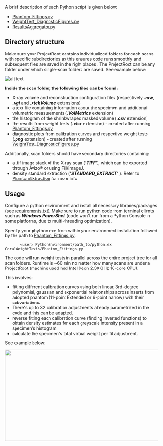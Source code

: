 A brief description of each Python script is given below:
- [Phantom_Fittings.py](https://github.com/LeoBertiniNHM/CoralMethodsPaper/blob/main/CoralWeightTests/Phantom_Fittings.py)
- [WeightTest_DiagnosticFigures.py](https://github.com/LeoBertiniNHM/CoralMethodsPaper/blob/main/CoralWeightTests/WeightTest_DiagnosticFigures.py)
- [ResultsAggregator.py](https://github.com/LeoBertiniNHM/CoralMethodsPaper/blob/main/CoralWeightTests/ResultsAggregator.py)

## Directory structure

Make sure your ProjectRoot contains individualized folders for each scans with specific subdirectories as this ensures code runs smoothly and subsequent files are saved in the right places .
The ProjectRoot can be any folder under which single-scan folders are saved. 
See example below:

![alt text](https://github.com/LeoBertiniNHM/CoralMethodsPaper/blob/main/PhantomExtraction/GIFs/DirectoryTreeExample.jpg)

**Inside the scan folder, the following files can be found:**

- X-ray volume and reconstruction configuration files (respectively ***.raw***, ***.vgi*** and ***.xtekVolume*** extensions)
- a text file containing information about the specimen and additional volumetric measurements (***.VolMetrics*** extension)
- the histogram of the shrinkwraped masked volume (***.csv*** extension)
- the results from weight tests (***.xlsx*** extension) - created after running [Phantom_Fittings.py](https://github.com/LeoBertiniNHM/CoralMethodsPaper/blob/main/CoralWeightTests)
- diagnostic plots from calibration curves and respective weight tests (***.png*** extension) - created after running [WeightTest_DiagnosticFigures.py](https://github.com/LeoBertiniNHM/CoralMethodsPaper/blob/main/CoralWeightTests)

Additionally, scan folders should have secondary directories containing:

- a .tif image stack of the X-ray scan  (***'TIFF'***), which can be exported through Avizo® or using Fiji/ImageJ.
- density standard extraction (***'STANDARD_EXTRACT'*** ). Refer to [PhantomExtraction](https://github.com/LeoBertiniNHM/CoralMethodsPaper/blob/main/PhantomExtraction) for more info


## Usage

Configure a python environment and install all necessary libraries/packages (see [requirements.txt](https://github.com/LeoBertiniNHM/CoralMethodsPaper/blob/main/requirements.txt)).
Make sure to run python code from terminal clients such as ***Windows PowerShell*** (code won't run from a Python Console in some platforms, due to multi-threading optimization). 

Specify your phython.exe from within your environment installation followed by the path to [Phantom_Fittings.py](https://github.com/LeoBertiniNHM/CoralMethodsPaper/blob/main/CoralWeightTests/Phantom_Fittings.py).

           <user> PythonEnvironment/path_to/python.ex CoralWeightTests/Phantom_Fittings.py

The code will run weight tests in parallel across the entire project tree for all scan folders. 
Runtime is ~60 min no matter how many scans are under a ProjectRoot (machine used had Intel Xeon 2.30 GHz 16-core CPU). 

This involves: 
- fitting different calibration curves using both linear, 3rd-degree polynomial, gaussian and exponential relationships across inserts from adopted phantom (11-point Extended or 6-point narrow) with their subvariations. 
- There's up to 32 calibration adjustments already parametrized in the code and this can be adapted. 
- reverse fitting each calibration curve (finding inverted functions) to obtain density estimates for each greyscale intensity present in a specimen's histogram
- calculate the specimen's total virtual weight per fit adjustment. 

See example below:

<p align="center">
  <img src="https://github.com/LeoBertiniNHM/CoralMethodsPaper/main/CoralWeightTests/IMGs/PowerShellExample.png" height="300" width="600" >
</p>
